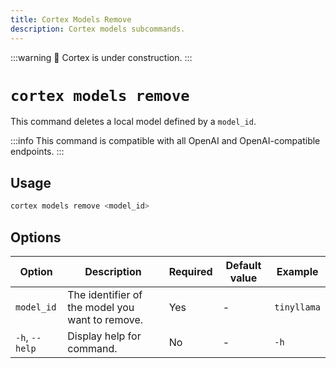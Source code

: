 ```yaml
---
title: Cortex Models Remove
description: Cortex models subcommands.
---
```


:::warning
🚧 Cortex is under construction.
:::

# `cortex models remove`

This command deletes a local model defined by a `model_id`.

:::info
This command is compatible with all OpenAI and OpenAI-compatible endpoints.
:::

## Usage

```bash
cortex models remove <model_id>
```

## Options
| Option                    | Description                                                                 | Required | Default value        | Example                |
|---------------------------|-----------------------------------------------------------------------------|----------|----------------------|------------------------|
| `model_id`                | The identifier of the model you want to remove.                             | Yes      | -                    | `tinyllama`       |
| `-h`, `--help`            | Display help for command.                                                   | No       | -                    | `-h`               |



